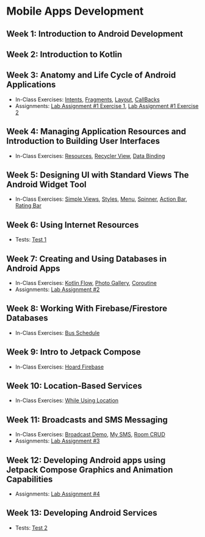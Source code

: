 # Mobile Apps Development

## Week 1: Introduction to Android Development 

## Week 2: Introduction to Kotlin

## Week 3: Anatomy and Life Cycle of Android Applications

- In-Class Exercises: [Intents](Week03/IntentsExample), [Fragments](Week03/FragmentsExample), [Layout](Week03/LayoutsExample), [CallBacks](Week03/LifeCycleCallbacks)
- Assignments: [Lab Assignment #1 Exercise 1](https://github.com/ttran375/johnsmith_COMP304Assignment1_Ex1), [Lab Assignment #1 Exercise 2](https://github.com/ttran375/johnsmith_COMP304Assignment1_Ex2)

## Week 4: Managing Application Resources and Introduction to Building User Interfaces

- In-Class Exercises: [Resources](Week04/UsingResourcesExample), [Recycler View](Week04/RecyclerViewExample), [Data Binding](Week04/SimpleDataBindingExample)

## Week 5: Designing UI with Standard Views The Android Widget Tool

- In-Class Exercises: [Simple Views](Week05/SimpleViews), [Styles](Week05/SimpleStyles), [Menu](Week05/SimpleMenuExample), [Spinner](Week05/SpinnerTest), [Action Bar](Week05/SimpleActionBar), [Rating Bar](Week05/RatingBar)

## Week 6: Using Internet Resources 

- Tests: [Test 1](https://github.com/ttran375/comp304-test1)

## Week 7: Creating and Using Databases in Android Apps 

- In-Class Exercises: [Kotlin Flow](Week07/KotlinFlowExample), [Photo Gallery](Week07/PhotoGallery), [Coroutine](Week07/SimpleCoroutineExample)
- Assignments: [Lab Assignment #2](https://github.com/ttran375/comp304-assignment2)

## Week 8: Working With Firebase/Firestore Databases

- In-Class Exercises: [Bus Schedule](https://github.com/ttran375/busschedule)

## Week 9: Intro to Jetpack Compose

- In-Class Exercises: [Hoard Firebase](https://github.com/ttran375/hoardfirebasetest)

## Week 10: Location-Based Services

- In-Class Exercises: [While Using Location](https://github.com/ttran375/while_in_use_location)

## Week 11: Broadcasts and SMS Messaging

- In-Class Exercises: [Broadcast Demo](https://github.com/ttran375/broadcastdemo), [My SMS](https://github.com/ttran375/mysms), [Room CRUD](https://github.com/ttran375/roomcrud)
- Assignments: [Lab Assignment #3](https://github.com/ttran375/comp304-assignment3)

## Week 12: Developing Android apps using Jetpack Compose Graphics and Animation Capabilities

- Assignments: [Lab Assignment #4](https://github.com/ttran375/comp304-assignment4)

## Week 13: Developing Android Services

- Tests: [Test 2](https://github.com/ttran375/comp304-test2)
